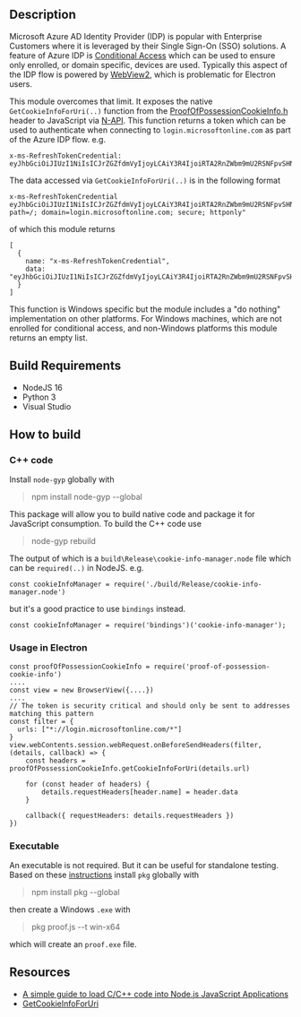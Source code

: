 ## Description

Microsoft Azure AD Identity Provider (IDP) is popular with Enterprise Customers where it is leveraged by their Single Sign-On (SSO) solutions. A feature of Azure IDP is [Conditional Access](https://learn.microsoft.com/en-us/defender-cloud-apps/proxy-deployment-aad) which can be used to ensure only enrolled, or domain specific, devices are used. Typically this aspect of the IDP flow is powered by [WebView2](https://developer.microsoft.com/en-us/microsoft-edge/webview2/), which is problematic for Electron users.

This module overcomes that limit. It exposes the native `GetCookieInfoForUri(..)` function from the [ProofOfPossessionCookieInfo.h](https://learn.microsoft.com/en-us/windows/win32/api/proofofpossessioncookieinfo/) header to JavaScript via [N-API](https://nodejs.org/api/n-api.html). This function returns a token which can be used to authenticate when connecting to `login.microsoftonline.com` as part of the Azure IDP flow. e.g.

    x-ms-RefreshTokenCredential: eyJhbGciOiJIUzI1NiIsICJrZGZfdmVyIjoyLCAiY3R4IjoiRTA2RnZWbm9mU2RSNFpvSHNxWjlIOWsyeVdTTGVETHAifQ...

The data accessed via `GetCookieInfoForUri(..)` is in the following format

    x-ms-RefreshTokenCredential eyJhbGciOiJIUzI1NiIsICJrZGZfdmVyIjoyLCAiY3R4IjoiRTA2RnZWbm9mU2RSNFpvSHNxWjlIOWsyeVdTTGVETHAifQ...; path=/; domain=login.microsoftonline.com; secure; httponly"

of which this module returns

    [
      {
        name: "x-ms-RefreshTokenCredential",
        data: "eyJhbGciOiJIUzI1NiIsICJrZGZfdmVyIjoyLCAiY3R4IjoiRTA2RnZWbm9mU2RSNFpvSHNxWjlIOWsyeVdTTGVETHAifQ..."
      }
    ]

This function is Windows specific but the module includes a "do nothing" implementation on other platforms. For Windows machines, which are not enrolled for conditional access, and non-Windows platforms this module returns an empty list.

## Build Requirements

* NodeJS 16
* Python 3
* Visual Studio

## How to build

### C++ code

Install `node-gyp` globally with

> npm install node-gyp --global

This package will allow you to build native code and package it for JavaScript consumption. To build the C++ code use

> node-gyp rebuild

The output of which is a `build\Release\cookie-info-manager.node` file which can be `required(..)` in NodeJS. e.g.

    const cookieInfoManager = require('./build/Release/cookie-info-manager.node')

but it's a good practice to use `bindings` instead.

    const cookieInfoManager = require('bindings')('cookie-info-manager');

### Usage in Electron

    const proofOfPossessionCookieInfo = require('proof-of-possession-cookie-info')
    ....
    const view = new BrowserView({....})
    ....
    // The token is security critical and should only be sent to addresses matching this pattern
    const filter = {
      urls: ["*://login.microsoftonline.com/*"]
    }
    view.webContents.session.webRequest.onBeforeSendHeaders(filter, (details, callback) => {
        const headers = proofOfPossessionCookieInfo.getCookieInfoForUri(details.url)

        for (const header of headers) {
            details.requestHeaders[header.name] = header.data
        }

        callback({ requestHeaders: details.requestHeaders })
    })

### Executable

An executable is not required. But it can be useful for standalone testing. Based on these [instructions](https://medium.com/jspoint/how-to-create-an-executable-exe-file-from-javascript-code-using-node-js-45154ba4de20) install `pkg` globally with

> npm install pkg --global

then create a Windows `.exe` with

> pkg proof.js --t win-x64

which will create an `proof.exe` file. 

## Resources

* [A simple guide to load C/C++ code into Node.js JavaScript Applications](https://medium.com/jspoint/a-simple-guide-to-load-c-c-code-into-node-js-javascript-applications-3fcccf54fd32)
* [GetCookieInfoForUri](https://learn.microsoft.com/en-us/windows/win32/api/proofofpossessioncookieinfo/nf-proofofpossessioncookieinfo-iproofofpossessioncookieinfomanager-getcookieinfoforuri)